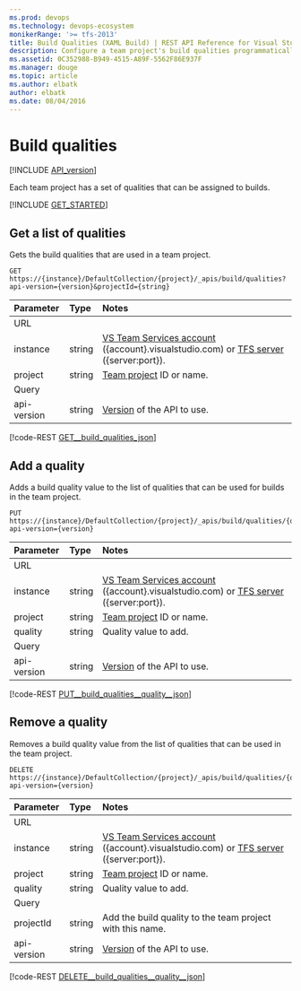 ```yaml
---
ms.prod: devops
ms.technology: devops-ecosystem
monikerRange: '>= tfs-2013'
title: Build Qualities (XAML Build) | REST API Reference for Visual Studio Team Services and Team Foundation Server
description: Configure a team project's build qualities programmatically using the REST APIs for Visual Studio Team Services and Team Foundation Server.
ms.assetid: 0C352988-B949-4515-A89F-5562F86E937F
ms.manager: douge
ms.topic: article
ms.author: elbatk
author: elbatk
ms.date: 08/04/2016
---
```


# Build qualities
[!INCLUDE [API_version](../_data/version.md)]

Each team project has a set of qualities that can be assigned to builds.

[!INCLUDE [GET_STARTED](../_data/get-started.md)]

## Get a list of qualities

Gets the build qualities that are used in a team project.

```no-highlight
GET https://{instance}/DefaultCollection/{project}/_apis/build/qualities?api-version={version}&projectId={string}
```

| Parameter | Type   | Notes
|:----------|:-------|:------------
| URL
| instance  | string | [VS Team Services account](/integrate/get-started/rest/basics.md) ({account}.visualstudio.com) or [TFS server](/integrate/get-started/rest/basics.md) ({server:port}).
| project   | string | [Team project](../tfs/projects.md) ID or name.
| Query
| api-version | string | [Version](../../concepts/rest-api-versioning.md) of the API to use.

[!code-REST [GET__build_qualities_json](./_data/qualities/GET__build_qualities.json)]

## Add a quality
<a name="addaquality" />

Adds a build quality value to the list of qualities that can be used for builds in the team project.

```no-highlight
PUT https://{instance}/DefaultCollection/{project}/_apis/build/qualities/{quality}?api-version={version}
```

| Parameter | Type   | Notes
|:----------|:-------|:------------
| URL
| instance  | string | [VS Team Services account](/integrate/get-started/rest/basics.md) ({account}.visualstudio.com) or [TFS server](/integrate/get-started/rest/basics.md) ({server:port}).
| project   | string | [Team project](../tfs/projects.md) ID or name.
| quality   | string | Quality value to add.
| Query
| api-version | string | [Version](../../concepts/rest-api-versioning.md) of the API to use.

[!code-REST [PUT__build_qualities__quality__json](./_data/qualities/PUT__build_qualities__quality_.json)]

## Remove a quality

Removes a build quality value from the list of qualities that can be used in the team project.

```no-highlight
DELETE https://{instance}/DefaultCollection/{project}/_apis/build/qualities/{quality}?api-version={version}
```

| Parameter | Type   | Notes
|:----------|:-------|:------------
| URL
| instance  | string | [VS Team Services account](/integrate/get-started/rest/basics.md) ({account}.visualstudio.com) or [TFS server](/integrate/get-started/rest/basics.md) ({server:port}).
| project   | string | [Team project](../tfs/projects.md) ID or name.
| quality   | string | Quality value to add.
| Query
| projectId | string | Add the build quality to the team project with this name.
| api-version | string | [Version](../../concepts/rest-api-versioning.md) of the API to use.

[!code-REST [DELETE__build_qualities__quality__json](./_data/qualities/DELETE__build_qualities__quality_.json)]
